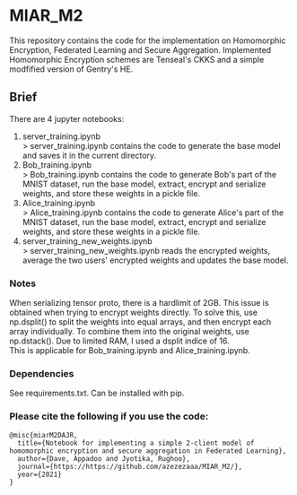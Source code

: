 # MIAR_M2
This repository contains the code for the implementation on Homomorphic Encryption, Federated Learning and Secure Aggregation. Implemented Homomorphic Encryption schemes are Tenseal's CKKS and a simple modfified version of Gentry's HE.

## Brief
There are 4 jupyter notebooks:
<ol>
  <li>server_training.ipynb</li>
    > server_training.ipynb contains the code to generate the base model and saves it in the current directory.
  <li>Bob_training.ipynb</li>
   > Bob_training.ipynb contains the code to generate Bob's part of the MNIST dataset, run the base model, extract, encrypt and serialize weights, and store these weights in a pickle file.
  <li>Alice_training.ipynb</li>
     > Alice_training.ipynb contains the code to generate Alice's part of the MNIST dataset, run the base model, extract, encrypt and serialize weights, and store these weights in a pickle file.
  <li>server_training_new_weights.ipynb</li>
    > server_training_new_weights.ipynb reads the encrypted weights, average the two users' encrypted weights and updates the base model. 
</ol> 


### Notes
When serializing tensor proto, there is a hardlimit of 2GB. This issue is obtained when trying to encrypt weights directly. To solve this, use np.dsplit() to split the weights into equal arrays, and then encrypt each array individually. To combine them into the original weights, use np.dstack(). Due to limited RAM, I used a dsplit indice of 16.  
This is applicable for Bob_training.ipynb and Alice_training.ipynb.  

### Dependencies
See requirements.txt. Can be installed with pip.

### Please cite the following if you use the code:
```
@misc{miarM2DAJR,
  title={Notebook for implementing a simple 2-client model of homomorphic encryption and secure aggregation in Federated Learning},
  author={Dave, Appadoo and Jyotika, Rughoo},
  journal={https://https://github.com/azezezaaa/MIAR_M2/},
  year={2021}
}
```
